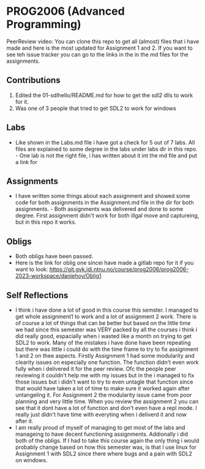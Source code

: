 # PROG2006 (Advanced Programming)
PeerReview video:
You can clone this repo to get all (almost) files that i have made and here is the most updated for Assignment 1 and 2.
If you want to see teh issue tracker you can go to the links in the in the md files for the assignments.
## Contributions
 1. Edited the 01-sdlhello/README.md for how to get the sdl2 dlls to work for it.
 2. Was one of 3 people that tried to get SDL2 to work for windows
## Labs
- Like shown in the Labs.md file i have got a check for 5 out of 7 labs. All files are explained to some degree in the labs under labs dir in this repo. - One lab is not the right file, i has written about it int the md file and put a link for
## Assignments
- I have written some things about each assignment and showed some code for both assignments in the Assignment.md file in the dir for both assignments. - Both assignments was delivered and done to some degree.
First assignment didn't work for both illgal move and captureing, but in this repo it works.
## Obligs
- Both obligs have been passed.
- Here is the link for oblig one sincei have made a gitlab repo for it if you want to look: https://git.gvk.idi.ntnu.no/course/prog2006/prog2006-2023-workspace/daniehoy/Oblig1 
## Self Reflections
- I think i have done a lot of good in this course this semster. I managed to get whole assignment1 to work and a lot of assignment 2 work. There is of course a lot of things that can be better but based on the little time we had since this semester was VERY packed by all the courses i think i did really good, espacially when i wasted like a month on trying to get SDL2 to work. Many of the mistakes i have done have been repeating but there was little i could do with the time frame to try to fix assignment 1 and 2 on thee aspects. Firstly Assignment 1 had some modularity and clearity issues on especially one function. The function didn't even work fully when i delivered it for the peer review. Ofc the people peer reviewing it couldn't help me with my issues but in the i managed to fix those issues but i didn't want to try to even untagle that function since that would have taken a lot of time to make sure it worked again after untangeling it. For Assignment 2 the modularity issue came from poor planning and very little time. When you review the assignment 2 you can see that it dont have a lot of function and don't even have a repl mode. I really just didn't have time with everyting when i deliverd it and now after it.
- I am really proud of myself of managing to get most of the labs and manageing to have decent functioning assignments. Addionally i did both of the obligs.
If I had to take this course again the only thing i would probably change based on how this semester was, is that I use linux for Assignment 1 with SDL2 since there where bugs and a pain with SDL2 on windows.